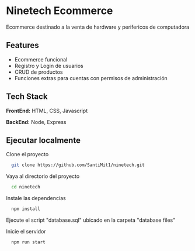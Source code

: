 
# Ninetech Ecommerce

Ecommerce destinado a la venta de hardware y perifericos de computadora
## Features

- Ecommerce funcional
- Registro y Login de usuarios
- CRUD de productos
- Funciones extras para cuentas con permisos de administración


## Tech Stack

**FrontEnd:** HTML, CSS, Javascript

**BackEnd:** Node, Express


## Ejecutar localmente

Clone el proyecto

```bash
  git clone https://github.com/SantiMit1/ninetech.git
```

Vaya al directorio del proyecto

```bash
  cd ninetech
```

Instale las dependencias

```bash
  npm install
```

Ejecute el script "database.sql" ubicado en la carpeta "database files"

Inicie el servidor

```bash
  npm run start
```

